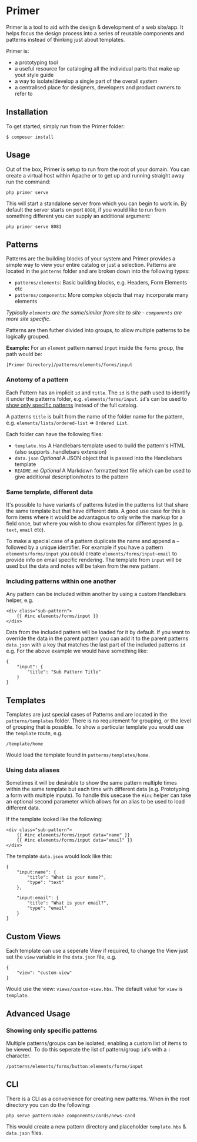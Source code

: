 # Primer

Primer is a tool to aid with the design & development of a web site/app. It helps focus the design process into a series of reusable components and patterns instead of thinking just about templates.

Primer is: 

- a prototyping tool
- a useful resource for cataloging all the individual parts that make up yout style guide
- a way to isolate/develop a single part of the overall system
- a centralised place for designers, developers and product owners to refer to

## Installation

To get started, simply run from the Primer folder:

	$ composer install

## Usage

Out of the box, Primer is setup to run from the root of your domain. You can create a virtual host within Apache or to get up and running straight away run the command:

	php primer serve

This will start a standalone server from which you can begin to work in. By default the server starts on port `8080`, if you would like to run from something different you can supply an additional argument:

	php primer serve 8081

## Patterns

Patterns are the building blocks of your system and Primer provides a simple way to view your entire catalog or just a selection. Patterns are located in the `patterns` folder and are broken down into the following types:

- `patterns/elements`: Basic building blocks, e.g. Headers, Form Elements etc
- `patterns/components`: More complex objects that may incorporate many elements

*Typically `elements` are the same/similar from site to site - `components` are more site specific.*

Patterns are then futher divided into groups, to allow multiple patterns to be logically grouped. 

**Example:** For an `element` pattern named `input` inside the `forms` group, the path would be:

	[Primer Directory]/patterns/elements/forms/input

### Anotomy of a pattern

Each Pattern has an implicit `id` and `title`. The `id` is the path used to identify it under the patterns folder, e.g. `elements/forms/input`. `id`'s can be used to [show only specific patterns](#showing-only-specific-patterns) instead of the full catalog.

A patterns `title` is built from the name of the folder name for the pattern, e.g. `elements/lists/ordered-list` => `Ordered List`.

Each folder can have the following files:

- `template.hbs` A Handlebars template used to build the pattern's HTML (also supports .handlebars extension)
- `data.json` *Optional* A JSON object that is passed into the Handlebars template
- `README.md` *Optional* A Markdown formatted text file which can be used to give additional description/notes to the pattern

### Same template, different data

It's possible to have variants of patterns listed in the patterns list that share the same template but that have different data. A good use case for this is form items where it would be advantagous to only write the markup for a field once, but where you wish to show examples for different types (e.g. `text`, `email` etc).

To make a special case of a pattern duplicate the name and append a `~` followed by a unique identifier. For example if you have a pattern `elements/forms/input` you could create `elements/forms/input~email` to provide info on email specific rendering. The template from `input` will be used but the data and notes will be taken from the new pattern.

### Including patterns within one another

Any pattern can be included within another by using a custom Handlebars helper, e.g.

	<div class="sub-pattern">
		{{ #inc elements/forms/input }}
	</div>

Data from the included pattern will be loaded for it by default. If you want to override the data in the parent pattern you can add it to the parent patterns `data.json` with a key that matches the last part of the included patterns `id` e.g. For the above example we would have something like:

	{
		"input": {
			"title": "Sub Pattern Title"
		}
	}

## Templates

Templates are just special cases of Patterns and are located in the `patterns/templates` folder. There is no requirement for grouping, or the level of grouping that is possible. To show a particular template you would use the `template` route, e.g.

	/template/home

Would load the template found in `patterns/templates/home`.

### Using data aliases	
Sometimes it will be desirable to show the same pattern multiple times within the same template but each time with different data (e.g. Prototyping a form with multiple inputs). To handle this usecase the `#inc` helper can take an optional second parameter which allows for an alias to be used to load different data.

If the template looked like the following:

	<div class="sub-pattern">
		{{ #inc elements/forms/input data="name" }}
		{{ #inc elements/forms/input data="email" }}
	</div>

The template `data.json` would look like this:

	{
		"input:name": {
			"title": "What is your name?",
			"type": "text"
		},

		"input:email": {
			"title": "What is your email?",
			"type": "email"
		}
	}

## Custom Views

Each template can use a seperate View if required, to change the View just set the `view` variable in the `data.json` file, e.g.

	{
		"view": "custom-view"
	}

Would use the view: `views/custom-view.hbs`. The default value for `view` is `template`.

## Advanced Usage

### Showing only specific patterns

Multiple patterns/groups can be isolated, enabling a custom list of items to be viewed. To do this seperate the list of pattern/group `id`'s with a `:` character.

	/patterns/elements/forms/button:elements/forms/input

## CLI

There is a CLI as a convenience for creating new patterns. When in the root directory you can do the following:

    php serve pattern:make components/cards/news-card
    
This would create a new pattern directory and placeholder `template.hbs` & `data.json` files.
